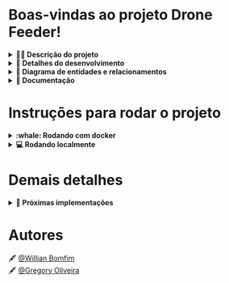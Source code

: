 # Boas-vindas ao projeto Drone Feeder!

<details>
<summary><strong>👨‍💻 Descrição do projeto</strong></summary><br />

O projeto consiste em uma aplicação que representa uma API Rest de controle de entregas por drones.
</details>

<details>
<summary><strong>📝 Detalhes do desenvolvimento</strong></summary><br />

Nesse projeto foi utilizado a linguagem Java e o framework Spring-boot para o desenvolvimento, na parte de armazenamento, foi utilizado MySQL para persistência da aplicação e hsql para armazenamento no contexto de testes, os quais foram realizados com JUnit, a aplicação foi montada em um ambiente docker, utilizando o docker-compose para orquestração dos containers. 

</details>

<details>
<summary><strong>🎲 Diagrama de entidades e relacionamentos</strong></summary><br />

![digram](https://github.com/WBomfim/Drone-Feeder/blob/main/images/Drone_Feeder_Schema.png)
</details>
  
<details>
<summary><strong>📖 Documentação</strong></summary><br />

[Click aqui para acessar a documentação](https://documenter.getpostman.com/view/22491482/2s93Xu1Qx7)	
</details>

# Instruções para rodar o projeto

<details>
<summary><strong>:whale: Rodando com docker</strong></summary><br />

**:warning: Atenção:** É necessário ter o docker instalado em sua máquina.

Primeiramente clone o projeto no diretório de sua preferência:

```bash
  git clone git@github.com:WBomfim/Drone-Feeder.git
```

Acesse o diretório clonado:

```bash
  cd Drone-Feeder
```

**:warning: Atenção:** Lembre-se de verificar se não há outra aplicação rodando nas portas 3306 e 8080, caso tenha, será necessário parar os serviços antes de subir os containers.

Suba os containers para por a aplicação em funcionamento:

```bash
  docker-compose up
```

- Se preferir pode usar a flag `-d` para rodar os containers em background.

A aplicação estará disponivel para acesso conforme abaixo, sendo possível realizar requisições seguindo as instruções da documentação:

```bash
  localhost:8080
```

- Para encerrar a aplicação basta pressionar `Ctrl + C`

- Se tiver optado por rodar os containers em segundo plano, para encerrar utilize:

```bash
  docker-compose down
```
</details>

<details>
<summary><strong>💻️ Rodando localmente</strong></summary><br />

**:warning: Atenção:** É necessário ter a JRE-11 e JDK-11 instalados em sua máquina.

Primeiramente clone o projeto no diretório de sua preferência:

```bash
  git clone git@github.com:WBomfim/Drone-Feeder.git
```

Acesse o diretório clonado:

```bash
  cd Drone-Feeder
```

Crie no seu MySQL um schema com o nome de sua preferência, sugerimos `Drone_Feeder`.

Defina o nome do schema criado na variável de ambiente:

```bash
  export MYSQL_DATABASE=nome_do_schema
```

Defina o host do seu banco na variável de ambiente:

```bash
  export MYSQL_HOST=nome_do_schema
```

Defina o usuario do seu banco na variável de ambiente:

```bash
  export MYSQL_USER=nome_do_schema
```

Defina a senha do seu banco na variável de ambiente:

```bash
  export MYSQL_PASSWORD=nome_do_schema
```

E finalmente rode a aplicação:

```bash
  mvn spring-boot:run
```

A aplicação estará disponivel para acesso conforme abaixo, sendo possível realizar requisições seguindo as instruções da documentação:

```bash
  localhost:8080
```

- Para encerrar a aplicação basta pressionar `Ctrl + C`
</details>

# Demais detalhes
<details>
<summary><strong>🚀 Próximas implementações</strong></summary><br />

- Implementar testes de integração para cobrir 100% da aplicação.
- Implementar testes unitário em toda a camada de serviço.
- implementar validações de acesso aos endpoits.
- Implementar um micro servidor em javascrip para simular o funcionamento dos drones.
- Implementar um front-end para criar uma esperiência mais visual da aplicação. 
</details>

# Autores

🖋️ [@Willian Bomfim](https://www.linkedin.com/in/willianbomfim/) 
<br/>
🖋️ [@Gregory Oliveira](https://www.linkedin.com/in/gregory-oliveira/)
